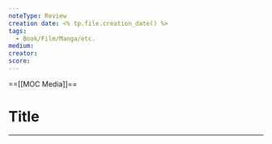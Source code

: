 ```yaml
---
noteType: Review
creation date: <% tp.file.creation_date() %>
tags:
  - Book/Film/Manga/etc.
medium: 
creator: 
score:
---
```

==[[MOC Media]]==
# Title 
---